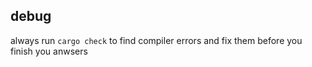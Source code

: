 ## debug

always run `cargo check` to find compiler errors and fix them before you finish you anwsers

